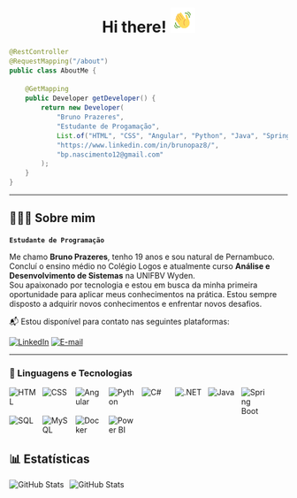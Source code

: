 <h1 align="center">Hi there! <img src="wave.gif" height="45" width="45" /></h1>


```java
@RestController
@RequestMapping("/about")
public class AboutMe {

    @GetMapping
    public Developer getDeveloper() {
        return new Developer(
            "Bruno Prazeres",
            "Estudante de Progamação",
            List.of("HTML", "CSS", "Angular", "Python", "Java", "Spring Boot", ".NET(C#)", "Docker", "SQL"),
            "https://www.linkedin.com/in/brunopaz8/",
            "bp.nascimento12@gmail.com"
        );
    }
}
```
---

## 👨🏻‍💻 Sobre mim  

**`Estudante de Programação`**

Me chamo **Bruno Prazeres**, tenho 19 anos e sou natural de Pernambuco. Concluí o ensino médio no Colégio Logos e atualmente curso **Análise e Desenvolvimento de Sistemas** na UNIFBV Wyden.  
Sou apaixonado por tecnologia e estou em busca da minha primeira oportunidade para aplicar meus conhecimentos na prática. Estou sempre disposto a adquirir novos conhecimentos e enfrentar novos desafios.

📬 Estou disponível para contato nas seguintes plataformas:

[![LinkedIn](https://img.shields.io/badge/LinkedIn-0077B5?style=for-the-badge&logo=linkedin&logoColor=white)](https://www.linkedin.com/in/brunopaz8/)  [![E-mail](https://img.shields.io/badge/Email-D14836?style=for-the-badge&logo=gmail&logoColor=white)](mailto:bp.nascimento12@gmail.com)

---

### 🤖 Linguagens e Tecnologias

<img 
    align="left" 
    alt="HTML"
    title="HTML" 
    width="50px" 
    style="padding-right: 10px;" 
    src="https://cdn.jsdelivr.net/gh/devicons/devicon@latest/icons/html5/html5-original.svg" 
    />

<img 
    align="left" 
    alt="CSS"
    title="CSS" 
    width="50px" 
    style="padding-right: 10px;" 
    src="https://cdn.jsdelivr.net/gh/devicons/devicon@latest/icons/css3/css3-original.svg" 
    />
<img 
    align="left" 
    alt="Angular"
    title="Angular" 
    width="50px" 
    style="padding-right: 10px;" 
    src="https://cdn.jsdelivr.net/gh/devicons/devicon@latest/icons/angular/angular-original.svg" 
    />
<img 
    align="left" 
    alt="Python"
    title="Python" 
    width="50px" 
    style="padding-right: 10px;" 
    src="https://cdn.jsdelivr.net/gh/devicons/devicon@latest/icons/python/python-original.svg" />
<img 
    align="left" 
    alt="C#"
    title="C#" 
    width="50px" 
    style="padding-right: 10px;" 
    src="https://cdn.jsdelivr.net/gh/devicons/devicon@latest/icons/csharp/csharp-original.svg" 
    />
<img 
    align="left" 
    alt=".NET"
    title=".NET" 
    width="50px" 
    style="padding-right: 10px;" 
    src="https://cdn.jsdelivr.net/gh/devicons/devicon@latest/icons/dotnetcore/dotnetcore-original.svg"
    />
    
<img 
    align="left" 
    alt="Java"
    title="Java" 
    width="50px" 
    style="padding-right: 10px;" 
    src="https://cdn.jsdelivr.net/gh/devicons/devicon@latest/icons/java/java-original.svg" 
    /> 
<img 
    align="left" 
    alt="Spring Boot"
    title="Spring Boot" 
    width="50px" 
    style="padding-right: 10px;" 
    src="https://cdn.jsdelivr.net/gh/devicons/devicon@latest/icons/spring/spring-original.svg" 
    />
<img 
    align="left" 
    alt="SQL"
    title="SQL" 
    width="50px" 
    style="padding-right: 10px;" 
    src="https://cdn.jsdelivr.net/gh/devicons/devicon@latest/icons/azuresqldatabase/azuresqldatabase-original.svg"
    />
<img 
    align="left" 
    alt="MySQL"
    title="MySQL" 
    width="50px" 
    style="padding-right: 10px;" 
    src="https://cdn.jsdelivr.net/gh/devicons/devicon@latest/icons/mysql/mysql-original.svg" 
    />

<img 
    align="left" 
    alt="Docker"
    title="Docker" 
    width="50px" 
    style="padding-right: 10px;" 
    src="https://cdn.jsdelivr.net/gh/devicons/devicon@latest/icons/docker/docker-original.svg" 
    />
           
<img 
    align="left" 
    alt="Power BI"
    title="Power BI" 
    width="50px" 
    style="padding-right: 10px;" 
    src="https://upload.wikimedia.org/wikipedia/commons/thumb/c/cf/New_Power_BI_Logo.svg/2048px-New_Power_BI_Logo.svg.png"/>

<br clear="left" />

## 📊 Estatísticas

<p>
  <img 
    align="left" 
    alt="GitHub Stats" 
    height="210" 
    style="padding-right: 10px;" 
    src="https://github-readme-stats.vercel.app/api?username=brunopaz8&show_icons=true&theme=tokyonight&include_all_commits=true&locale=pt-br" 
  />

<img 
      align="left" 
      alt="GitHub Stats" 
      height="210" 
      src="https://github-readme-stats.vercel.app/api/top-langs/?username=brunopaz8&theme=tokyonight&layout=compact&custom_title=Tecnologias&langs_count=9" 
  />

</p>




